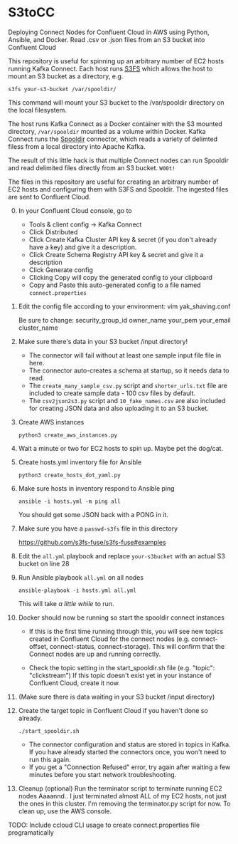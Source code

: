# S3toCC
 Deploying Connect Nodes for Confluent Cloud in AWS using Python, Ansible, and Docker.  Read .csv or .json files from an S3 bucket into Confluent Cloud

 This repository is useful for spinning up an arbitrary number of EC2 hosts running Kafka Connect.  Each host runs [S3FS](https://github.com/s3fs-fuse/s3fs-fuse) which allows the host to mount an S3 bucket as a directory, e.g. 
 ```
 s3fs your-s3-bucket /var/spooldir/
 ```
This command will mount your S3 bucket to the /var/spooldir directory on the local filesystem.

 The host runs Kafka Connect as a Docker container with the S3 mounted directory, `/var/spooldir`
mounted as a volume within Docker.  Kafka Connect runs the [Spooldir](https://www.confluent.io/hub/jcustenborder/kafka-connect-spooldir) connector, which reads a variety of delimted filess from a local directory into Apache Kafka.

The result of this little hack is that multiple Connect nodes can run Spooldir and read delimited files directly from an S3 bucket.  `W00t!`

The files in this repository are useful for creating an arbitrary number of EC2 hosts and configuring them with S3FS and Spooldir.  The ingested files are sent to Confluent Cloud.

0. In your Confluent Cloud console, go to 
    - Tools & client config -> Kafka Connect
    - Click Distributed
    - Click Create Kafka Cluster API key & secret (if you don't already have a key) and give it a description.
    - Click Create Schema Registry API key & secret and give it a description
    - Click Generate config
    - Clicking Copy will copy the generated config to your clipboard
    - Copy and Paste this auto-generated config to a file named `connect.properties`

0. Edit the config file according to your environment:
    vim yak_shaving.conf

    Be sure to change:
        security_group_id
        owner_name
        your_pem
        your_email
        cluster_name

0. Make sure there's data in your S3 bucket /input directory!
    - The connector will fail without at least one sample input file file in here.
    - The connector auto-creates a schema at startup, so it needs data to read.
    - The `create_many_sample_csv.py` script and `shorter_urls.txt` file are
    included to create sample data - 100 csv files by default.
    - The `csv2json2s3.py` script and `10_fake_names.csv` are also included for creating JSON data and also uploading it to an S3 bucket.

0. Create AWS instances
    ```
    python3 create_aws_instances.py
    ```

0. Wait a minute or two for EC2 hosts to spin up.
    Maybe pet the dog/cat.

0. Create hosts.yml inventory file for Ansible
    ```
    python3 create_hosts_dot_yaml.py
    ```
0. Make sure hosts in inventory respond to Ansible ping
    ```
    ansible -i hosts.yml -m ping all
    ```
    You should get some JSON back with a PONG in it.

0. Make sure you have a `passwd-s3fs` file in this directory

    https://github.com/s3fs-fuse/s3fs-fuse#examples

0. Edit the `all.yml` playbook and replace `your-s3bucket` with an actual S3 bucket on line 28

0. Run Ansible playbook `all.yml` on all nodes
    ```
    ansible-playbook -i hosts.yml all.yml
    ```

    This will take _a little while_ to run.

0. Docker should now be running so start the spooldir connect instances

     - If this is the first time running through this, you will see new topics
    created in Confluent Cloud for the connect nodes (e.g. connect-offset,
    connect-status, connect-storage).  This will confirm that the Connect
    nodes are up and running correctly.

     - Check the topic setting in the start_spooldir.sh file
        (e.g. "topic": "clickstream")
        If this topic doesn't exist yet in your instance of Confluent Cloud,
        create it now.

0. (Make sure there is data waiting in your S3 bucket /input directory)

0. Create the target topic in Confluent Cloud if you haven't done so already.

    ```
    ./start_spooldir.sh
    ```

    - The connector configuration and status are stored in topics in Kafka.
    If you have already started the connectors once, you won't need to run this again.
    - If you get a "Connection Refused" error, try again after waiting a few minutes before you start network troubleshooting.

0. Cleanup (optional) Run the terminator script to terminate running EC2 nodes
    Aaaannd.. I just terminated almost ALL of my EC2 hosts, not just the ones in this cluster.  I'm removing the terminator.py script for now.  To clean up, use the AWS console.


TODO: Include ccloud CLI usage to create connect.properties file programatically



